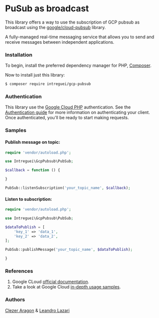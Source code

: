 # PuSub as broadcast

This library offers a way to use the subscription of GCP pubsub as broadcast using the [google/cloud-pubsub](https://github.com/googleapis/google-cloud-php-pubsub) library.

A fully-managed real-time messaging service that allows you to send and receive messages between independent applications.

### Installation

To begin, install the preferred dependency manager for PHP, [Composer](https://getcomposer.org/).

Now to install just this library:

```sh
$ composer require intreguei/gcp-pubsub
```

### Authentication

This library use the [Google Cloud PHP](https://github.com/googleapis/google-cloud-php) authentication. See the [Authentication guide](https://github.com/googleapis/google-cloud-php/blob/main/AUTHENTICATION.md) for more information
on authenticating your client. Once authenticated, you'll be ready to start making requests.

### Samples

#### Publish message on topic:

```php
require 'vendor/autoload.php';

use Intreguei\GcpPubsub\PubSub;

$callback = function () {

} 

PubSub::listenSubscription('your_topic_name', $callback);

```

#### Listen to subscription:

```php
require 'vendor/autoload.php';

use Intreguei\GcpPubsub\PubSub;

$dataToPublish = [
    'key_1' => 'data_1',
    'key_2' => 'data_2',
];

PubSub::publishMessage('your_topic_name', $dataToPublish); 

}
```

### References

1. Google CLoud [official documentation](https://cloud.google.com/pubsub/docs/).
2. Take a look at Google Cloud [in-depth usage samples](https://github.com/GoogleCloudPlatform/php-docs-samples/tree/master/pubsub/).

### Authors

[Clezer Aragon](https://github.com/clezeraragon) & [Leandro Lazari](https://github.com/lazari-br/)